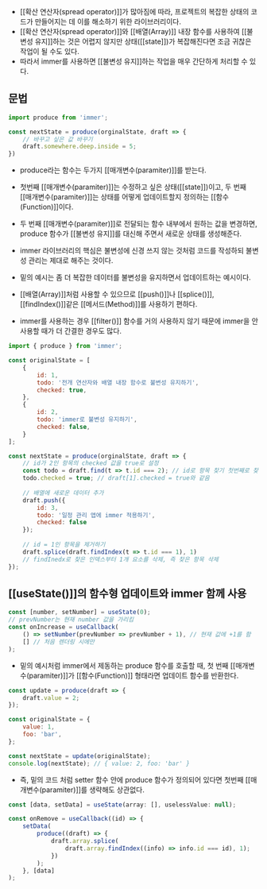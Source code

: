 - [[확산 연산자(spread operator)]]가 많아짐에 따라, 프로젝트의 복잡한 상태의 코드가 만들어지는 데 이를 해소하기 위한 라이브러리이다.
- [[확산 연산자(spread operator)]]와 [[배열(Array)]] 내장 함수를 사용하여 [[불변성 유지]]하는 것은 어렵지 않지만 상태([[state]])가 복잡해진다면 조금 귀찮은 작업이 될 수도 있다.
- 따라서 immer를 사용하면 [[불변성 유지]]하는 작업을 매우 간단하게 처리할 수 있다.

## 문법

```jsx
import produce from 'immer';

const nextState = produce(orginalState, draft => {
	// 바꾸고 싶은 값 바꾸기
	draft.somewhere.deep.inside = 5;
})
```

- produce라는 함수는 두가지 [[매개변수(paramiter)]]를 받는다.
- 첫번째 [[매개변수(paramiter)]]는 수정하고 싶은 상태([[state]])이고, 두 번째 [[매개변수(paramiter)]]는 상태를 어떻게 업데이트할지 정의하는 [[함수(Function)]]이다.

- 두 번째 [[매개변수(paramiter)]]로 전달되는 함수 내부에서 원하는 값을 변경하면, produce 함수가 [[불변성 유지]]를 대신해 주면서 새로운 상태를 생성해준다.
- immer 라이브러리의 핵심은 불변성에 신경 쓰지 않는 것처럼 코드를 작성하되 불변성 관리는 제대로 해주는 것이다.

- 밑의 예시는 좀 더 복잡한 데이터를 불변성을 유지하면서 업데이트하는 예시이다.
- [[배열(Array)]]처럼 사용할 수 있으므로 [[push()]]나 [[splice()]], [[findIndex()]]같은 [[메서드(Method)]]를 사용하기 편하다.
- immer를 사용하는 경우 [[filter()]] 함수를 거의 사용하지 않기 때문에 immer을 안사용할 때가 더 간결한 경우도 많다.

```jsx
import { produce } from 'immer';

const originalState = [
	{
		id: 1,
		todo: '전개 연산자와 배열 내장 함수로 불변성 유지하기',
		checked: true,
	},
	{
		id: 2,
		todo: 'immer로 불변성 유지하기',
		checked: false,
	}
];

const nextState = produce(orginalState, draft => {
	// id가 2인 항목의 checked 값을 true로 설정
	const todo = draft.find(t => t.id === 2); // id로 항목 찾기 첫번째로 찾은 항목은 반환
	todo.checked = true; // draft[1].checked = true와 같음
	
	// 배열에 새로운 데이터 추가
	draft.push({
		id: 3,
		todo: '일정 관리 앱에 immer 적용하기',
		checked: false
	});
	
	// id = 1인 항목을 제거하기
	draft.splice(draft.findIndex(t => t.id === 1), 1) 
	// findInedx로 찾은 인덱스부터 1개 요소를 삭제, 즉 찾은 항목 삭제
});
```

## [[useState()]]의 함수형 업데이트와 immer 함께 사용

```jsx
const [number, setNumber] = useState(0);
// prevNumber는 현재 number 값을 가리킴
const onIncrease = useCallback(
	() => setNumber(prevNumber => prevNumber + 1), // 현재 값에 +1를 함
	[] // 처음 렌더링 시에만
);
```

- 밑의 예시처럼 immer에서 제동하는 produce 함수를 호출할 때, 첫 번째 [[매개변수(paramiter)]]가 [[함수(Function)]] 형태라면 업데이트 함수를 반환한다.

```jsx
const update = produce(draft => {
	draft.value = 2;
});

const originalState = {
	value: 1,
	foo: 'bar',
};

const nextState = update(originalState);
console.log(nextState); // { value: 2, foo: 'bar' }
```

- 즉, 밑의 코드 처럼 setter 함수 안에 produce 함수가 정의되어 있다면 첫번째 [[매개변수(paramiter)]]를 생략해도 상관없다.

```jsx
const [data, setData] = useState(array: [], uselessValue: null);

const onRemove = useCallback((id) => {
	setData(
		produce((draft) => {
			draft.array.splice(
				draft.array.findIndex((info) => info.id === id), 1);
			})
		);
	}, [data]
);
```